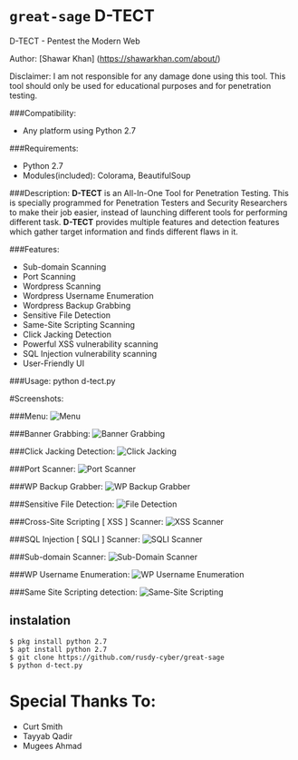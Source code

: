 # `great-sage`  D-TECT
D-TECT - Pentest the Modern Web

Author: [Shawar Khan] (https://shawarkhan.com/about/)

Disclaimer: I am not responsible for any damage done using this tool. This tool should only be used for educational purposes and for penetration testing.

###Compatibility:
* Any platform using Python 2.7

###Requirements:
* Python 2.7
* Modules(included): Colorama, BeautifulSoup

###Description:
**D-TECT** is an All-In-One Tool for Penetration Testing. This is specially programmed for Penetration Testers and Security Researchers to make their job easier, instead of launching different tools for performing different task. **D-TECT** provides multiple features and detection features which gather target information and finds different flaws in it. 

###Features:
* Sub-domain Scanning
* Port Scanning
* Wordpress Scanning
* Wordpress Username Enumeration
* Wordpress Backup Grabbing
* Sensitive File Detection
* Same-Site Scripting Scanning
* Click Jacking Detection
* Powerful XSS vulnerability scanning
* SQL Injection vulnerability scanning
* User-Friendly UI

###Usage:
python d-tect.py

#Screenshots:

###Menu:
![Menu](https://raw.githubusercontent.com/shawarkhanethicalhacker/D-TECT/master/Screenshots/menu.png)

###Banner Grabbing:
![Banner Grabbing](https://raw.githubusercontent.com/Screenshots/banner.png)

###Click Jacking Detection:
![Click Jacking](https://raw.githubusercontent.com/shawarkhanethicalhacker/D-TECT/master/Screenshots/clickjacking.png)

###Port Scanner:
![Port Scanner](https://raw.githubusercontent.com/shawarkhanethicalhacker/D-TECT/master/Screenshots/portscan.png)

###WP Backup Grabber:
![WP Backup Grabber](https://raw.githubusercontent.com/shawarkhanethicalhacker/D-TECT/master/Screenshots/backup.png)

###Sensitive File Detection:
![File Detection](https://raw.githubusercontent.com/shawarkhanethicalhacker/D-TECT/master/Screenshots/filedetection.png)

###Cross-Site Scripting [ XSS ] Scanner:
![XSS Scanner](https://raw.githubusercontent.com/shawarkhanethicalhacker/D-TECT/master/Screenshots/xss.png)

###SQL Injection [ SQLI ] Scanner:
![SQLI Scanner](https://raw.githubusercontent.com/shawarkhanethicalhacker/D-TECT/master/Screenshots/sqli.png)

###Sub-domain Scanner:
![Sub-Domain Scanner](https://raw.githubusercontent.com/shawarkhanethicalhacker/D-TECT/master/Screenshots/subdomain.png)

###WP Username Enumeration:
![WP Username Enumeration](https://raw.githubusercontent.com/shawarkhanethicalhacker/D-TECT/master/Screenshots/usernameenumeration.png)

###Same Site Scripting detection:
![Same-Site Scripting](https://raw.githubusercontent.com/shawarkhanethicalhacker/D-TECT/master/Screenshots/samesitescripting.jpeg)

## instalation
```
$ pkg install python 2.7
$ apt install python 2.7
$ git clone https://github.com/rusdy-cyber/great-sage
$ python d-tect.py
```
# Special Thanks To:
* Curt Smith
* Tayyab Qadir
* Mugees Ahmad
